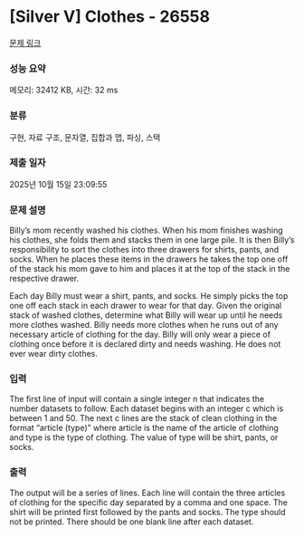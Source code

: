 # [Silver V] Clothes - 26558 

[문제 링크](https://www.acmicpc.net/problem/26558) 

### 성능 요약

메모리: 32412 KB, 시간: 32 ms

### 분류

구현, 자료 구조, 문자열, 집합과 맵, 파싱, 스택

### 제출 일자

2025년 10월 15일 23:09:55

### 문제 설명

<p>Billy’s mom recently washed his clothes. When his mom finishes washing his clothes, she folds them and stacks them in one large pile. It is then Billy’s responsibility to sort the clothes into three drawers for shirts, pants, and socks. When he places these items in the drawers he takes the top one off of the stack his mom gave to him and places it at the top of the stack in the respective drawer.</p>

<p>Each day Billy must wear a shirt, pants, and socks. He simply picks the top one off each stack in each drawer to wear for that day. Given the original stack of washed clothes, determine what Billy will wear up until he needs more clothes washed. Billy needs more clothes when he runs out of any necessary article of clothing for the day. Billy will only wear a piece of clothing once before it is declared dirty and needs washing. He does not ever wear dirty clothes.</p>

### 입력 

 <p>The first line of input will contain a single integer n that indicates the number datasets to follow. Each dataset begins with an integer c which is between 1 and 50. The next c lines are the stack of clean clothing in the format “article (type)” where article is the name of the article of clothing and type is the type of clothing. The value of type will be shirt, pants, or socks.</p>

### 출력 

 <p>The output will be a series of lines. Each line will contain the three articles of clothing for the specific day separated by a comma and one space. The shirt will be printed first followed by the pants and socks. The type should not be printed. There should be one blank line after each dataset.</p>

